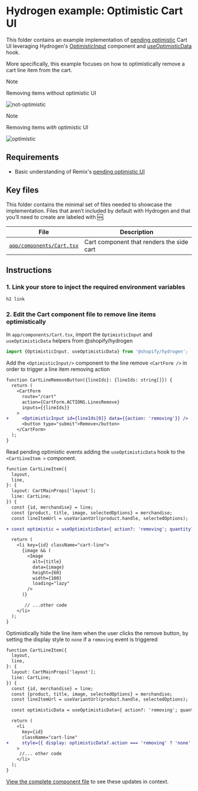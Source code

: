 # Hydrogen example: Optimistic Cart UI

This folder contains an example implementation of [pending optimistic](https://remix.run/docs/en/main/discussion/pending-ui) Cart UI leveraging Hydrogen's [OptimisticInput](https://shopify.dev/docs/api/hydrogen/latest/components/optimisticinput)
component and [useOptimisticData](https://shopify.dev/docs/api/hydrogen/latest/hooks/useoptimisticdata) hook.

More specifically, this example focuses on how to optimistically remove a cart
line item from the cart.

> [!NOTE]
> Removing items without optimistic UI

![not-optimistic](https://github.com/Shopify/hydrogen/assets/12080141/52309d79-12a0-4c38-b172-031e5ca4f8a9)

> [!NOTE]
> Removing items _with_ optimistic UI

![optimistic](https://github.com/Shopify/hydrogen/assets/12080141/29d0b9b2-88b7-44de-ae44-d09863bc2c6f)

## Requirements

- Basic understanding of Remix's [pending optimistic UI](https://remix.run/docs/en/main/discussion/pending-ui)

## Key files

This folder contains the minimal set of files needed to showcase the implementation.
Files that aren’t included by default with Hydrogen and that you’ll need to
create are labeled with 🆕.

| File                                                 | Description                               |
| ---------------------------------------------------- | ----------------------------------------- |
| [`app/components/Cart.tsx`](app/components/Cart.tsx) | Cart component that renders the side cart |

## Instructions

### 1. Link your store to inject the required environment variables

```bash
h2 link
```

### 2. Edit the Cart component file to remove line items optimistically

In `app/components/Cart.tsx`, import the `OptimisticInput` and `useOptimisticData` helpers from @shopify/hydrogen

```ts
import {OptimisticInput, useOptimisticData} from '@shopify/hydrogen';
```

Add the `<OptimisticInput/>` component to the line remove `<CartForm />` in order to trigger a line item removing action

```diff
function CartLineRemoveButton({lineIds}: {lineIds: string[]}) {
  return (
    <CartForm
      route="/cart"
      action={CartForm.ACTIONS.LinesRemove}
      inputs={{lineIds}}
    >
+     <OptimisticInput id={lineIds[0]} data={{action: 'removing'}} />
      <button type="submit">Remove</button>
    </CartForm>
  );
}
```

Read pending optimistic events adding the `useOptimisticData` hook to the `<CartLineItem >` component.

```diff
function CartLineItem({
  layout,
  line,
}: {
  layout: CartMainProps['layout'];
  line: CartLine;
}) {
  const {id, merchandise} = line;
  const {product, title, image, selectedOptions} = merchandise;
  const lineItemUrl = useVariantUrl(product.handle, selectedOptions);

+ const optimistic = useOptimisticData<{ action?: 'removing'; quantity?: number;}>(id);

  return (
    <li key={id} className="cart-line">
      {image && (
        <Image
          alt={title}
          data={image}
          height={60}
          width={100}
          loading="lazy"
        />
      )}

       // ...other code
    </li>
  );
}
```

Optimistically hide the line item when the user clicks the remove button, by setting the display
style to `none` if a `removing` event is triggered

```diff
function CartLineItem({
  layout,
  line,
}: {
  layout: CartMainProps['layout'];
  line: CartLine;
}) {
  const {id, merchandise} = line;
  const {product, title, image, selectedOptions} = merchandise;
  const lineItemUrl = useVariantUrl(product.handle, selectedOptions);

  const optimisticData = useOptimisticData<{ action?: 'removing'; quantity?: number;}>(id);

  return (
    <li
      key={id}
      className="cart-line"
+     style={{ display: optimisticData?.action === 'removing' ? 'none' : 'flex'}}
    >
     //... other code
    </li>
  );
}
```

[View the complete component file](app/components/Cart.tsx) to see these updates in context.
